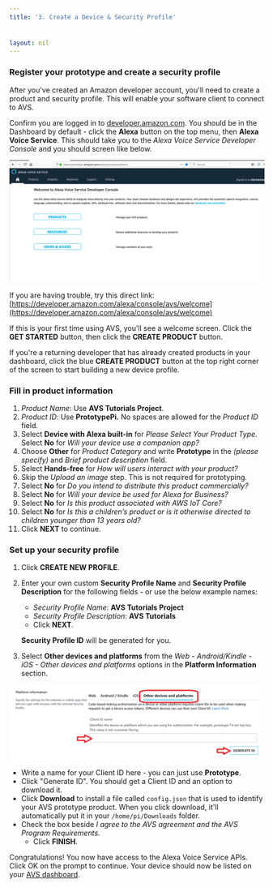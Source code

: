 ```yaml
---
title: '3. Create a Device & Security Profile'


layout: nil
---
```


### Register your prototype and create a security profile

After you've created an Amazon developer account, you'll need to create a product and security profile. This will enable your software client to connect to AVS.

Confirm you are logged in to [developer.amazon.com](https://developer.amazon.com/login.html).  You should be in the Dashboard by default - click the **Alexa** button on the top menu, then **Alexa Voice Service**. This should take you to the *Alexa Voice Service Developer Console* and you should screen like below. 

![code](../assets/1-avs-console.png)

If you are having trouble, try this direct link:  [https://developer.amazon.com/alexa/console/avs/welcome](https://developer.amazon.com/alexa/console/avs/welcome)

If this is your first time using AVS, you'll see a welcome screen. Click the **GET STARTED** button, then click the **CREATE PRODUCT** button.

If you're a returning developer that has already created products in your dashboard, click the blue **CREATE PRODUCT** button at the top right corner of the screen to start building a new device profile.

### Fill in product information

1. *Product Name*: Use **AVS Tutorials Project**.
2. *Product ID*: Use **PrototypePi.** No spaces are allowed for the *Product ID* field.
3. Select **Device with Alexa built-in** for *Please Select Your Product Type*.
  Select **No** for *Will your device use a companion app?*
4. Choose **Other** for *Product Category* and write **Prototype** in the *(please specify)* and *Brief product description* field.
5. Select **Hands-free** for *How will users interact with your product?*
7. Skip the *Upload an image* step.  This is not required for prototyping.
8. Select **No** for *Do you intend to distribute this product commercially?*
9. Select **No** for *Will your device be used for Alexa for Business?*
10. Select **No** for *Is this product associated with AWS IoT Core?*
11. Select **No** for *Is this a children’s product or is it otherwise directed to children younger than 13 years old?*
12. Click **NEXT** to continue.

### Set up your security profile

1. Click **CREATE NEW PROFILE**.  

2. Enter your own custom **Security Profile Name** and **Security Profile Description** for the following fields - or use the below example names:   
	 - *Security Profile Name*: **AVS Tutorials Project**
	 - *Security Profile Description*: **AVS Tutorials**
	 - Click **NEXT**.  

	 **Security Profile ID** will be generated for you.

3. Select **Other devices and platforms** from the *Web - Android/Kindle - iOS - Other devices and platforms* options in the **Platform Information** section.

![platforms](../assets/1-otherdevicesplatforms-fixed.png)

   - Write a name for your Client ID here - you can just use **Prototype**.
   - Click "Generate ID".  You should get a Client ID and an option to download it.
   - Click **Download** to install a file called `config.json` that is used to identify your AVS prototype product.  When you click download, it'll automatically put it in your `/home/pi/Downloads` folder.
   - Check the box beside *I agree to the AVS agreement and the AVS Program Requirements.*
	 - Click **FINISH**.


Congratulations!  You now have access to the Alexa Voice Service APIs.  Click OK on the prompt to continue.  Your device should now be listed on your [AVS dashboard](https://developer.amazon.com/avs/home.html#/avs/homes).

